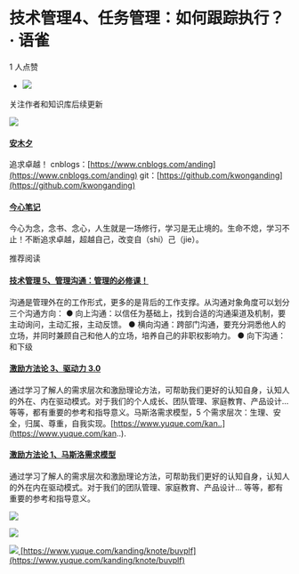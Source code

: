 # 技术管理4、任务管理：如何跟踪执行？ · 语雀
1 人点赞

-   ![](https://cdn.nlark.com/yuque/0/2021/png/393451/1633101039974-avatar/818d7dad-c192-4d53-8791-20d7705178c4.png?x-oss-process=image%2Fresize%2Cm_fill%2Cw_64%2Ch_64%2Fformat%2Cpng)

关注作者和知识库后续更新

![](https://cdn.nlark.com/yuque/0/2021/png/393451/1633101039974-avatar/818d7dad-c192-4d53-8791-20d7705178c4.png?x-oss-process=image%2Fresize%2Cm_fill%2Cw_64%2Ch_64%2Fformat%2Cpng)

#### [安木夕](https://www.yuque.com/kanding)

追求卓越！ cnblogs：[https://www.cnblogs.com/anding](https://www.cnblogs.com/anding) git：[https://github.com/kwonganding](https://github.com/kwonganding)

#### [今心笔记](https://www.yuque.com/kanding/knote)

今心为念，念书、念心，人生就是一场修行，学习是无止境的。生命不熄，学习不止！不断追求卓越，超越自己，改变自（shi）己（jie）。

推荐阅读

#### [技术管理 5、管理沟通：管理的必修课！](https://www.yuque.com/go/doc/55899821)

沟通是管理外在的工作形式，更多的是背后的工作支撑。从沟通对象角度可以划分三个沟通方向： ● 向上沟通：以信任为基础上，找到合适的沟通渠道及机制，要主动询问，主动汇报，主动反馈。 ● 横向沟通：跨部门沟通，要充分洞悉他人的立场，并同时兼顾自己和他人的立场，培养自己的非职权影响力。 ● 向下沟通：和下级

#### [激励方法论 3、驱动力 3.0](https://www.yuque.com/go/doc/60707068)

通过学习了解人的需求层次和激励理论方法，可帮助我们更好的认知自身，认知人的外在、内在驱动模式。对于我们的个人成长、团队管理、家庭教育、产品设计... 等等，都有重要的参考和指导意义。马斯洛需求模型，5 个需求层次：生理、安全，归属、尊重，自我实现。[https://www.yuque.com/kan..](https://www.yuque.com/kan..).

#### [激励方法论 1、马斯洛需求模型](https://www.yuque.com/go/doc/60491486)

通过学习了解人的需求层次和激励理论方法，可帮助我们更好的认知自身，认知人的外在内在驱动模式。对于我们的团队管理、家庭教育、产品设计... 等等，都有重要的参考和指导意义。

![](https://gw.alipayobjects.com/zos/rmsportal/wYnHWSXDmBhiEmuwXsym.png?x-oss-process=image%2Fresize%2Cm_fill%2Cw_64%2Ch_64%2Fformat%2Cpng)

![](https://gw.alipayobjects.com/mdn/prod_resou/afts/img/A*OwZWQ68zSTMAAAAAAAAAAABkARQnAQ)

[![](https://gw.alipayobjects.com/zos/rmsportal/XuVpGqBFxXplzvLjJBZB.svg)
](https://www.yuque.com/) 
 [https://www.yuque.com/kanding/knote/buvplf](https://www.yuque.com/kanding/knote/buvplf)

